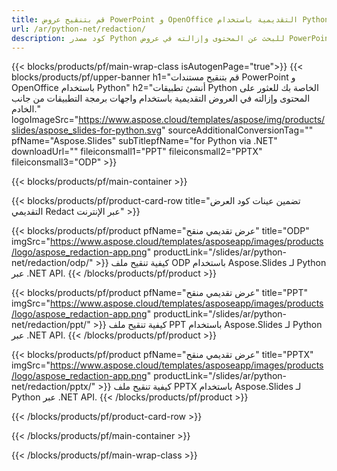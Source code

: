 ```yaml
---
title: قم بتنقيح عروض PowerPoint و OpenOffice التقديمية باستخدام Python
url: /ar/python-net/redaction/
description: كود مصدر Python للبحث عن المحتوى وإزالته في عروض PowerPoint و OpenOffice ™ التقديمية
---
```


{{< blocks/products/pf/main-wrap-class isAutogenPage="true">}}
{{< blocks/products/pf/upper-banner h1="قم بتنقيح مستندات PowerPoint و OpenOffice باستخدام Python" h2="أنشئ تطبيقات Python الخاصة بك للعثور على المحتوى وإزالته في العروض التقديمية باستخدام واجهات برمجة التطبيقات من جانب الخادم." logoImageSrc="https://www.aspose.cloud/templates/aspose/img/products/slides/aspose_slides-for-python.svg" sourceAdditionalConversionTag="" pfName="Aspose.Slides" subTitlepfName="for Python via .NET" downloadUrl="" fileiconsmall1="PPT" fileiconsmall2="PPTX" fileiconsmall3="ODP" >}}

{{< blocks/products/pf/main-container >}}

{{< blocks/products/pf/product-card-row title="تضمين عينات كود العرض التقديمي Redact عبر الإنترنت" >}}

{{< blocks/products/pf/product pfName="عرض تقديمي منقح" title="ODP" imgSrc="https://www.aspose.cloud/templates/asposeapp/images/products/logo/aspose_redaction-app.png" productLink="/slides/ar/python-net/redaction/odp/" >}}
كيفية تنقيح ملف ODP باستخدام Aspose.Slides لـ Python عبر .NET API.
{{< /blocks/products/pf/product >}}

{{< blocks/products/pf/product pfName="عرض تقديمي منقح" title="PPT" imgSrc="https://www.aspose.cloud/templates/asposeapp/images/products/logo/aspose_redaction-app.png" productLink="/slides/ar/python-net/redaction/ppt/" >}}
كيفية تنقيح ملف PPT باستخدام Aspose.Slides لـ Python عبر .NET API.
{{< /blocks/products/pf/product >}}

{{< blocks/products/pf/product pfName="عرض تقديمي منقح" title="PPTX" imgSrc="https://www.aspose.cloud/templates/asposeapp/images/products/logo/aspose_redaction-app.png" productLink="/slides/ar/python-net/redaction/pptx/" >}}
كيفية تنقيح ملف PPTX باستخدام Aspose.Slides لـ Python عبر .NET API.
{{< /blocks/products/pf/product >}}



{{< /blocks/products/pf/product-card-row >}}

{{< /blocks/products/pf/main-container >}}
    
{{< /blocks/products/pf/main-wrap-class >}}